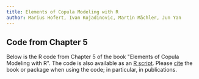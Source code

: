 ```yaml
---
title: Elements of Copula Modeling with R
author: Marius Hofert, Ivan Kojadinovic, Martin Mächler, Jun Yan
---
```


## Code from Chapter 5

Below is the R code from Chapter 5 of the book "Elements of Copula Modeling with
R". The code is also available as an [R script](R/05_gof.R).  Please
[cite](cite.html) the book or package when using the code; in particular, in
publications.

```{include=R/05_gof.R}
```